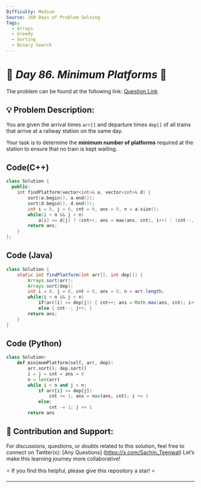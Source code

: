 ```yaml
---
Difficulty: Medium  
Source: 160 Days of Problem Solving  
Tags:
  - Arrays
  - Greedy
  - Sorting
  - Binary Search
---
```


# 🚀 _Day 86. Minimum Platforms_ 🧠


The problem can be found at the following link: [Question Link](https://www.geeksforgeeks.org/batch/gfg-160-problems/track/greedy-gfg-160/problem/minimum-platforms-1587115620)  

## 💡 **Problem Description:** 

You are given the arrival times `arr[]` and departure times `dep[]` of all trains that arrive at a railway station on the same day.  

Your task is to determine the **minimum number of platforms** required at the station to ensure that no train is kept waiting.  


## Code(C++)
```cpp
class Solution {
  public:
    int findPlatform(vector<int>& a, vector<int>& d) {
        sort(a.begin(), a.end());
        sort(d.begin(), d.end());
        int i = 0, j = 0, cnt = 0, ans = 0, n = a.size();
        while(i < n && j < n)
            a[i] <= d[j] ? (cnt++, ans = max(ans, cnt), i++) : (cnt--, j++);
        return ans;
    }
};
```

## Code (Java)

```java
class Solution {
    static int findPlatform(int arr[], int dep[]) {
        Arrays.sort(arr);
        Arrays.sort(dep);
        int i = 0, j = 0, cnt = 0, ans = 0, n = arr.length;
        while(i < n && j < n)
            if(arr[i] <= dep[j]) { cnt++; ans = Math.max(ans, cnt); i++; }
            else { cnt--; j++; }
        return ans;
    }
}
```

## Code (Python)

```python
class Solution:
    def minimumPlatform(self, arr, dep):
        arr.sort(); dep.sort()
        i = j = cnt = ans = 0
        n = len(arr)
        while i < n and j < n:
            if arr[i] <= dep[j]:
                cnt += 1; ans = max(ans, cnt); i += 1
            else:
                cnt -= 1; j += 1
        return ans
```



## 🎯 **Contribution and Support:**

For discussions, questions, or doubts related to this solution, feel free to connect on Twitter(x): [Any Questions] (https://x.com/Sachin_Teenwal) Let’s make this learning journey more collaborative!

⭐ If you find this helpful, please give this repository a star! ⭐

---
